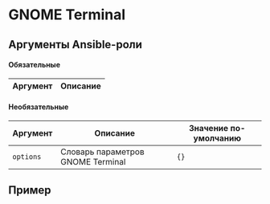 # GNOME Terminal

## Аргументы Ansible-роли

#### Обязательные

| Аргумент | Описание |
| --- | --- |  

#### Необязательные

| Аргумент | Описание | Значение по-умолчанию |
| --- | --- | --- |
| `options` | Словарь параметров GNOME Terminal | `{}` |

## Пример

```yaml
```
